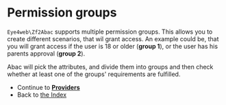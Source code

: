# Permission groups

`Eye4web\Zf2Abac` supports multiple permission groups. This allows you to create different scenarios, that wil grant access.
An example could be, that you will grant access if the user is 18 or older (**group 1**), or the user has his parents approval (**group 2**).

Abac will pick the attributes, and divide them into groups and then check whether at least one of the groups' requirements are fulfilled.

* Continue to [**Providers**](/docs/4.Providers.md)
* Back to [the Index](/docs/README.md)